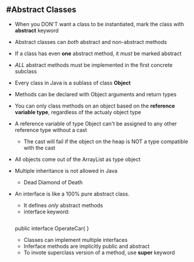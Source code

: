 #Abstract Classes
-----------------
- When you DON'T want a class to be instantiated, mark the class with **abstract** keyword
- Abstract classes can _both_ abstract and non-abstract methods
- If a class has even **one** abstract method, it _must_ be marked abstract
- _ALL_ abstract methods must be implemented in the first concrete subclass
- Every class in Java is a sublass of class **Object**
- Methods can be declared with Object arguments and return types

- You can only class methods on an object based on the **reference variable type**, regardless of the actualy object type

- A reference variable of type Object can't be assigned to any other reference type without a cast
    - The cast will fail if the object on the heap is NOT a type compatible with the cast
- All objects come out of the ArrayList<object> as type object
- Multiple inheritance is not allowed in Java
	- Dead Diamond of Death
- An interface is like a 100% pure abstract class.
	- It defines _only_ abstract methods
	- interface keyword:
    ```Java
public interface OperateCar{
}
	
- Classes can implement multiple interfaces
- Inferface methods are implicitly public and abstract
- To invote superclass version of a method, use **super** keyword

